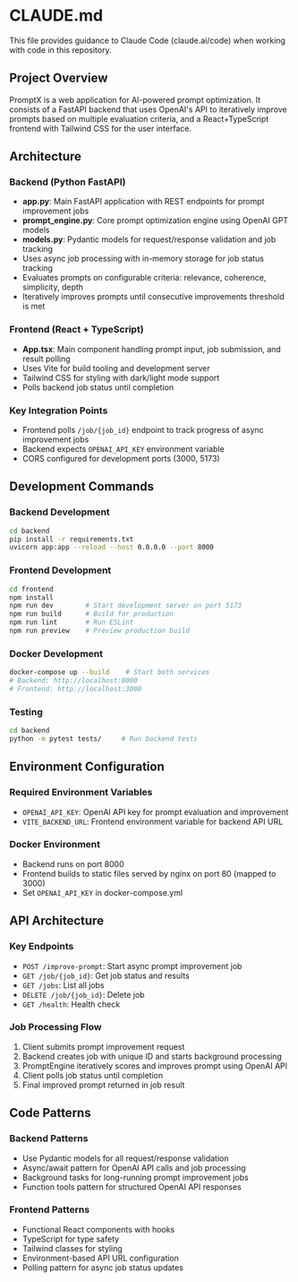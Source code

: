 # CLAUDE.md

This file provides guidance to Claude Code (claude.ai/code) when working with code in this repository.

## Project Overview

PromptX is a web application for AI-powered prompt optimization. It consists of a FastAPI backend that uses OpenAI's API to iteratively improve prompts based on multiple evaluation criteria, and a React+TypeScript frontend with Tailwind CSS for the user interface.

## Architecture

### Backend (Python FastAPI)

- **app.py**: Main FastAPI application with REST endpoints for prompt improvement jobs
- **prompt_engine.py**: Core prompt optimization engine using OpenAI GPT models
- **models.py**: Pydantic models for request/response validation and job tracking
- Uses async job processing with in-memory storage for job status tracking
- Evaluates prompts on configurable criteria: relevance, coherence, simplicity, depth
- Iteratively improves prompts until consecutive improvements threshold is met

### Frontend (React + TypeScript)

- **App.tsx**: Main component handling prompt input, job submission, and result polling
- Uses Vite for build tooling and development server
- Tailwind CSS for styling with dark/light mode support
- Polls backend job status until completion

### Key Integration Points

- Frontend polls `/job/{job_id}` endpoint to track progress of async improvement jobs
- Backend expects `OPENAI_API_KEY` environment variable
- CORS configured for development ports (3000, 5173)

## Development Commands

### Backend Development

```bash
cd backend
pip install -r requirements.txt
uvicorn app:app --reload --host 0.0.0.0 --port 8000
```

### Frontend Development

```bash
cd frontend
npm install
npm run dev        # Start development server on port 5173
npm run build      # Build for production
npm run lint       # Run ESLint
npm run preview    # Preview production build
```

### Docker Development

```bash
docker-compose up --build    # Start both services
# Backend: http://localhost:8000
# Frontend: http://localhost:3000
```

### Testing

```bash
cd backend
python -m pytest tests/     # Run backend tests
```

## Environment Configuration

### Required Environment Variables

- `OPENAI_API_KEY`: OpenAI API key for prompt evaluation and improvement
- `VITE_BACKEND_URL`: Frontend environment variable for backend API URL

### Docker Environment

- Backend runs on port 8000
- Frontend builds to static files served by nginx on port 80 (mapped to 3000)
- Set `OPENAI_API_KEY` in docker-compose.yml

## API Architecture

### Key Endpoints

- `POST /improve-prompt`: Start async prompt improvement job
- `GET /job/{job_id}`: Get job status and results
- `GET /jobs`: List all jobs
- `DELETE /job/{job_id}`: Delete job
- `GET /health`: Health check

### Job Processing Flow

1. Client submits prompt improvement request
2. Backend creates job with unique ID and starts background processing
3. PromptEngine iteratively scores and improves prompt using OpenAI API
4. Client polls job status until completion
5. Final improved prompt returned in job result

## Code Patterns

### Backend Patterns

- Use Pydantic models for all request/response validation
- Async/await pattern for OpenAI API calls and job processing
- Background tasks for long-running prompt improvement jobs
- Function tools pattern for structured OpenAI API responses

### Frontend Patterns

- Functional React components with hooks
- TypeScript for type safety
- Tailwind classes for styling
- Environment-based API URL configuration
- Polling pattern for async job status updates
